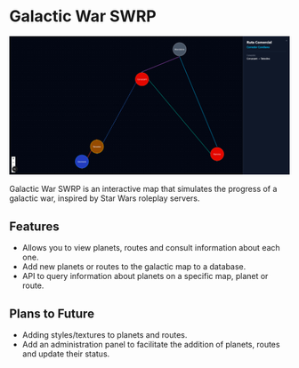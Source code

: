 # Galactic War SWRP

![map](/public/image.png)

Galactic War SWRP is an interactive map that simulates the progress of a galactic war, inspired by Star Wars roleplay servers.

## Features

- Allows you to view planets, routes and consult information about each one.
- Add new planets or routes to the galactic map to a database.
- API to query information about planets on a specific map, planet or route.

## Plans to Future

- Adding styles/textures to planets and routes.
- Add an administration panel to facilitate the addition of planets, routes and update their status.
